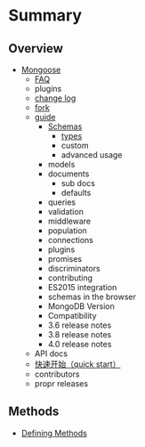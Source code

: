 # Summary

## Overview

* [Mongoose](README.md)
  * [FAQ](faq.md)
  * plugins
  * [change log](change-log.md)
  * [fork](fork.md)
  * [guide](guide.md)
    * [Schemas](guide/schemas.md)
      * [types](guide/schemas/types.md)
      * custom
      * advanced usage
    * models
    * documents
      * sub docs
      * defaults
    * queries
    * validation
    * middleware
    * population
    * connections
    * plugins
    * promises
    * discriminators
    * contributing
    * ES2015 integration
    * schemas in the browser
    * MongoDB Version
    * Compatibility
    * 3.6 release notes
    * 3.8 release notes
    * 4.0 release notes
  * API docs
  * [快速开始（quick start）](quick-start.md)
  * contributors
  * propr releases

## Methods

* [Defining Methods](methods.md)

